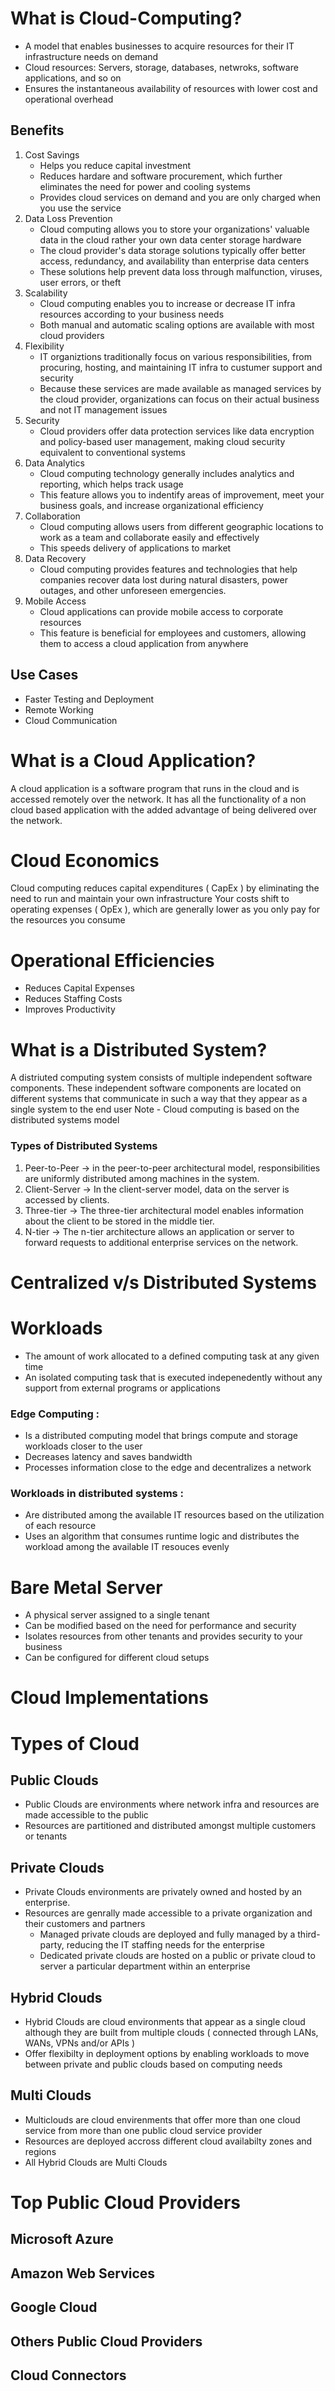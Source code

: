 # What is Cloud-Computing?

- A model that enables businesses to acquire resources for their IT infrastructure needs on demand
- Cloud resources: Servers, storage, databases, netwroks, software applications, and so on
- Ensures the instantaneous availability of resources with lower cost and operational overhead


## Benefits

1. Cost Savings
	- Helps you reduce capital investment
	- Reduces hardare and software procurement, which further eliminates the need for power and cooling systems
	- Provides cloud services on demand and you are only charged when you use the service
2. Data Loss Prevention
	- Cloud computing allows you to store your organizations' valuable data in the cloud rather your own data center storage hardware
	- The cloud provider's data storage solutions typically offer better access, redundancy, and availability than enterprise data centers
	- These solutions help prevent data loss through malfunction, viruses, user errors, or theft
3. Scalability
	- Cloud computing enables you to increase or decrease IT infra resources according to your business needs
	- Both manual and automatic scaling options are available with most cloud providers
4. Flexibility
	 - IT organiztions traditionally focus on various responsibilities, from procuring, hosting, and maintaining IT infra to custumer support and security
	 - Because these services are made available as managed services by the cloud provider, organizations can focus on their actual business and not IT management issues 
5. Security
	 - Cloud providers offer data protection services like data encryption and policy-based user management, making cloud security equivalent to conventional systems
6. Data Analytics
	 - Cloud computing technology generally includes analytics and reporting, which helps track usage
	 - This feature allows you to indentify areas of improvement, meet your business goals, and increase organizational efficiency 
7. Collaboration
	-  Cloud computing allows users from different geographic locations to work as a team and collaborate easily and effectively
	- This speeds delivery of applications to market
8. Data Recovery
	 - Cloud computing provides features and technologies that help companies recover data lost during natural disasters, power outages, and other unforeseen emergencies.
9. Mobile Access 
	 - Cloud applications can provide mobile access to corporate resources
	 - This feature is beneficial for employees and customers, allowing them to access a cloud application from anywhere

## Use Cases

- Faster Testing and Deployment
- Remote Working
- Cloud Communication


# What is a Cloud Application?

A cloud application is a software program that runs in the cloud and is accessed remotely over the network.
It has all the functionality of a non cloud based application with the added advantage of being delivered over the network.

# Cloud Economics

Cloud computing reduces capital expenditures ( CapEx ) by eliminating the need to run and maintain your own infrastructure
Your costs shift to operating expenses ( OpEx ), which are generally lower as you only pay for the resources you consume
# Operational Efficiencies 

- Reduces Capital Expenses
- Reduces Staffing Costs
- Improves Productivity

# What is a Distributed System?

A distriuted computing system consists of multiple independent software components. These independent software components are located on different systems that communicate in such a way that they appear as a single system to  the end user
Note - Cloud computing is based on the  distributed systems model

### Types of Distributed Systems
1. Peer-to-Peer -> in the peer-to-peer architectural model, responsibilities are uniformly distributed among machines in the system.
2. Client-Server -> In the client-server model, data on the server is accessed by clients.
3. Three-tier -> The three-tier architectural model enables information about the client to be stored in the middle tier.
4. N-tier -> The n-tier architecture allows an application or server to forward requests to additional enterprise services on the network. 

# Centralized v/s Distributed Systems



# Workloads

- The amount of work allocated to a defined computing task at any given time
- An isolated computing task that is executed indepenedently without any support from external programs or applications 

### Edge Computing :

- Is a distributed computing model that brings compute and storage workloads closer to the user
- Decreases latency and saves bandwidth
- Processes information close to the edge and decentralizes a network

### Workloads in distributed systems :

- Are distributed among the available IT resources based on the utilization of each resource
- Uses an algorithm that consumes runtime logic and distributes the workload among the available IT resouces evenly


# Bare Metal Server

- A physical server assigned to a single tenant 
- Can be modified based on  the  need for performance and security 
- Isolates resources from other tenants and provides security to your business
- Can be configured for  different cloud  setups



# Cloud Implementations

# Types of Cloud
## Public Clouds

 - Public Clouds are environments where network infra and resources are made accessible to the public
 - Resources are partitioned and distributed amongst multiple customers or tenants

## Private Clouds

 - Private Clouds environments are privately owned and hosted by an enterprise.
 - Resources are genrally made accessible to a private organization and their customers and partners
	  - Managed private clouds are deployed and fully managed by a third-party, reducing the IT staffing needs for the enterprise
	  - Dedicated private clouds are hosted on a public or private cloud to server a particular department within an enterprise 

## Hybrid Clouds

- Hybrid Clouds are cloud environments that appear as a single cloud although they are built from multiple clouds ( connected through LANs, WANs, VPNs and/or APIs )
- Offer flexibilty in deployment options by enabling workloads to move between private and public clouds based on computing needs

## Multi Clouds

- Multiclouds are cloud envirenments that offer more than one cloud service from more than one public cloud service provider
- Resources are deployed accross different cloud availabilty zones and regions
- All Hybrid Clouds are Multi Clouds

# Top Public Cloud Providers

## Microsoft Azure
## Amazon Web Services
## Google Cloud
## Others Public Cloud Providers
## Cloud Connectors